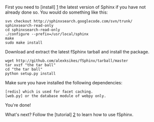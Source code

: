 ﻿First you need to [install] [1] the latest version of Sphinx if you have not already done so. You would do something like this:

    svn checkout http://sphinxsearch.googlecode.com/svn/trunk/ sphinxsearch-read-only
    cd sphinxsearch-read-only
    ./configure --prefix=/usr/local/sphinx
    make
    sudo make install
    
Download and extract the latest fSphinx tarball and install the package.

    wget http://github.com/alexksikes/fSphinx/tarball/master
    tar xvzf "the tar ball"
    cd "the tar ball"
    python setup.py install

Make sure you have installed the following dependencies:

    [redis] which is used for facet caching.
    [web.py] or the database module of webpy only.
    
You're done! 

What's next? Follow the [tutorial] [2] to learn how to use fSphinx.

[1]: http://sphinxsearch.com/docs/manual-2.0.1.html#installation
[2]: https://github.com/alexksikes/fSphinx/blob/master/tutorial/TUTORIAL.md
[3]: https://github.com/andymccurdy/redis-py
[4]: http://webpy.org/install